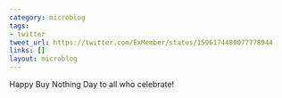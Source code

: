 ```yaml
---
category: microblog
tags:
- twitter
tweet_url: https://twitter.com/ExMember/status/1596174480077778944
links: []
layout: microblog
---
```

Happy Buy Nothing Day to all who celebrate!
